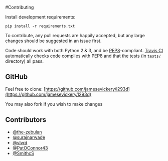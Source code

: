 #Contributing

Install development requirements:

    pip install -r requirements.txt

To contribute, any pull requests are happily accepted, but any large changes should be suggested in an issue first.

Code should work with both Python 2 & 3, and be [PEP8](https://www.python.org/dev/peps/pep-0008/)-compliant.
[Travis CI](https://travis-ci.org/jamesevickery/l293d) automatically checks code complies with PEP8 and that the tests (in [`tests/`](https://github.com/jamesevickery/l293d/tree/master/tests) directory) all pass.


## GitHub

Feel free to clone: [https://github.com/jamesevickery/l293d](https://github.com/jamesevickery/l293d)

You may also fork if you wish to make changes


## Contributors

- [@the-zebulan](https://github.com/the-zebulan)
- [@surajnarwade](https://github.com/surajnarwade)
- [@vlvrd](https://github.com/vlvrd)
- [@PatOConnor43](https://github.com/PatOConnor43)
- [@SmithcS](https://github.com/SmithcS)

